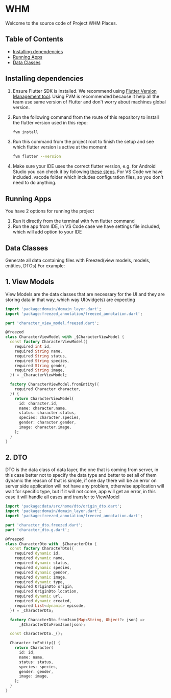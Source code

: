 # WHM

Welcome to the source code of Project WHM Places.

## Table of Contents

* [Installing dependencies](#installing-dependencies)
* [Running Apps](#running-apps)
* [Data Classes](#data-classes)

## Installing dependencies

1. Ensure Flutter SDK is installed. We recommend
   using [Flutter Version Management tool](https://fvm.app/).
   Using FVM is recommended because it help all the team use same version
   of Flutter and don't worry about machines global version.
1. Run the following command from the route of this repository to install the flutter version used
   in this repo:

    ```zsh
    fvm install
    ```
1. Run this command from the project root to finish the setup and see which flutter version is
   active at the moment:
    ```zsh
    fvm flutter --version
    ```
1. Make sure your IDE uses the correct flutter version, e.g. for Android Studio you can check it by
   following [these steps](https://fvm.app/docs/getting_started/configuration#android-studio).
   For VS Code we have included .vscode folder which includes configuration files, so you
   don't need to do anything.

## Running Apps

You have 2 options for running the project

1. Run it directly from the terminal with fvm flutter command
1. Run the app from IDE, in VS Code case we have settings file included, which will add option to your IDE

## Data Classes

Generate all data containing files with Freezed(view models, models, entities, DTOs)
For example:

## 1. View Models

View Models are the data classes that are necessary for the UI and they are storing data in that way,
which way UI(widgets) are expecting

```dart
import 'package:domain/domain_layer.dart';
import 'package:freezed_annotation/freezed_annotation.dart';

part 'character_view_model.freezed.dart';

@freezed
class CharacterViewModel with _$CharacterViewModel {
  const factory CharacterViewModel({
    required int id,
    required String name,
    required String status,
    required String species,
    required String gender,
    required String image,
  }) = _CharacterViewModel;

  factory CharacterViewModel.fromEntity({
    required Character character,
  }) {
    return CharacterViewModel(
      id: character.id,
      name: character.name,
      status: character.status,
      species: character.species,
      gender: character.gender,
      image: character.image,
    );
  }
}
```


## 2. DTO

DTO is the data class of data layer, the one that is coming from server, 
in this case better not to specify the data type and better to set all of them dynamic
the reason of that is simple, if one day there will be an error on server side 
application will not have any problem, otherwise application will wait for specific type, 
but if it will not come, app will get an error, in this case it will handle all cases and transfer to ViewModel

```dart
import 'package:data/src/home/dto/origin_dto.dart';
import 'package:domain/domain_layer.dart';
import 'package:freezed_annotation/freezed_annotation.dart';

part 'character_dto.freezed.dart';
part 'character_dto.g.dart';

@freezed
class CharacterDto with _$CharacterDto {
  const factory CharacterDto({
    required dynamic id,
    required dynamic name,
    required dynamic status,
    required dynamic species,
    required dynamic gender,
    required dynamic image,
    required dynamic type,
    required OriginDto origin,
    required OriginDto location,
    required dynamic url,
    required dynamic created,
    required List<dynamic> episode,
  }) = _CharacterDto;

  factory CharacterDto.fromJson(Map<String, Object?> json) =>
      _$CharacterDtoFromJson(json);

  const CharacterDto._();

  Character toEntity() {
    return Character(
      id: id,
      name: name,
      status: status,
      species: species,
      gender: gender,
      image: image,
    );
  }
}